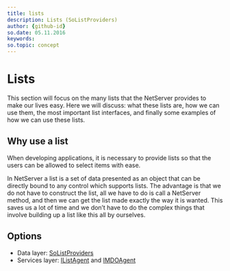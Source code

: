 ```yaml
---
title: lists      
description: Lists (SoListProviders)
author: {github-id}
so.date: 05.11.2016
keywords:
so.topic: concept
---
```


# Lists

This section will focus on the many lists that the NetServer provides to make our lives easy. Here we will discuss: what these lists are, how we can use them, the most important list interfaces, and finally some examples of how we can use these lists.

## Why use a list

When developing applications, it is necessary to provide lists so that the users can be allowed to select items with ease.

In NetServer a list is a set of data presented as an object that can be directly bound to any control which supports lists. The advantage is that we do not have to construct the list, all we have to do is call a NetServer method, and then we can get the list made exactly the way it is wanted. This saves us a lot of time and we don’t have to do the complex things that involve building up a list like this all by ourselves.

## Options

* Data layer: [SoListProviders][1]
* Services layer: [IListAgent][2] and [IMDOAgent][3]

<!-- Referenced links -->
[1]: entity/index.md
[2]: services/listagent/index.md
[3]: services/mdoagent/index.md
